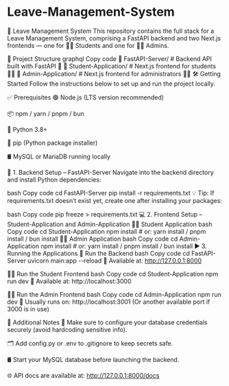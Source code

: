 # Leave-Management-System
🚀 Leave Management System
This repository contains the full stack for a Leave Management System, comprising a FastAPI backend and two Next.js frontends — one for 👨‍🎓 Students and one for 🧑‍💼 Admins.

🧱 Project Structure
graphql
Copy code
📁 FastAPI-Server/          # Backend API built with FastAPI 🐍
📁 Student-Application/     # Next.js frontend for students 👨‍🎓
📁 Admin-Application/       # Next.js frontend for administrators 🧑‍💼
🛠️ Getting Started
Follow the instructions below to set up and run the project locally.

✅ Prerequisites
🟢 Node.js (LTS version recommended)

📦 npm / yarn / pnpm / bun

🐍 Python 3.8+

🔧 pip (Python package installer)

🛢️ MySQL or MariaDB running locally

🔧 1. Backend Setup – FastAPI-Server
Navigate into the backend directory and install Python dependencies:

bash
Copy code
cd FastAPI-Server
pip install -r requirements.txt
💡 Tip: If requirements.txt doesn’t exist yet, create one after installing your packages:

bash
Copy code
pip freeze > requirements.txt
💻 2. Frontend Setup – Student-Application and Admin-Application
👨‍🎓 Student Application
bash
Copy code
cd Student-Application
npm install   # or: yarn install / pnpm install / bun install
🧑‍💼 Admin Application
bash
Copy code
cd Admin-Application
npm install   # or: yarn install / pnpm install / bun install
▶️ 3. Running the Applications
🐍 Run the Backend
bash
Copy code
cd FastAPI-Server
uvicorn main:app --reload
📍 Available at: http://127.0.0.1:8000

👨‍🎓 Run the Student Frontend
bash
Copy code
cd Student-Application
npm run dev
📍 Available at: http://localhost:3000

🧑‍💼 Run the Admin Frontend
bash
Copy code
cd Admin-Application
npm run dev
📍 Usually runs on: http://localhost:3001
(Or another available port if 3000 is in use)

📝 Additional Notes
🔐 Make sure to configure your database credentials securely (avoid hardcoding sensitive info).

🗂️ Add config.py or .env to .gitignore to keep secrets safe.

🛢️ Start your MySQL database before launching the backend.

🌐 API docs are available at: http://127.0.0.1:8000/docs

